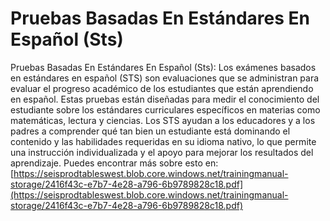 # Pruebas Basadas En Estándares En Español (Sts)
Pruebas Basadas En Estándares En Español (Sts): Los exámenes basados en estándares en español (STS) son evaluaciones que se administran para evaluar el progreso académico de los estudiantes que están aprendiendo en español. Estas pruebas están diseñadas para medir el conocimiento del estudiante sobre los estándares curriculares específicos en materias como matemáticas, lectura y ciencias. Los STS ayudan a los educadores y a los padres a comprender qué tan bien un estudiante está dominando el contenido y las habilidades requeridas en su idioma nativo, lo que permite una instrucción individualizada y el apoyo para mejorar los resultados del aprendizaje.
Puedes encontrar más sobre esto en: [https://seisprodtableswest.blob.core.windows.net/trainingmanual-storage/2416f43c-e7b7-4e28-a796-6b9789828c18.pdf](https://seisprodtableswest.blob.core.windows.net/trainingmanual-storage/2416f43c-e7b7-4e28-a796-6b9789828c18.pdf)